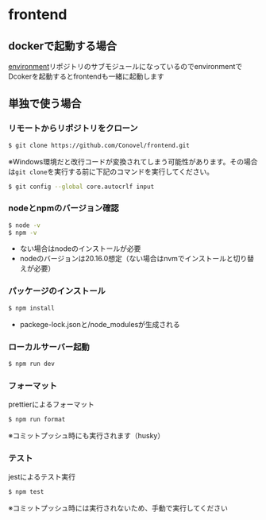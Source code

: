 # frontend

## dockerで起動する場合

[environment](https://github.com/Conovel/environment)リポジトリのサブモジュールになっているのでenvironmentでDcokerを起動するとfrontendも一緒に起動します

## 単独で使う場合

### リモートからリポジトリをクローン

```sh
$ git clone https://github.com/Conovel/frontend.git
```

※Windows環境だと改行コードが変換されてしまう可能性があります。その場合は`git clone`を実行する前に下記のコマンドを実行してください。

```sh
$ git config --global core.autocrlf input
```

### nodeとnpmのバージョン確認

```sh
$ node -v
$ npm -v
```

- ない場合はnodeのインストールが必要
- nodeのバージョンは20.16.0想定（ない場合はnvmでインストールと切り替えが必要）

### パッケージのインストール

```sh
$ npm install
```

- packege-lock.jsonと/node_modulesが生成される

### ローカルサーバー起動

```sh
$ npm run dev
```

### フォーマット

prettierによるフォーマット
```sh
$ npm run format
```
※コミットプッシュ時にも実行されます（husky）

### テスト

jestによるテスト実行
```sh
$ npm test
```
※コミットプッシュ時には実行されないため、手動で実行してください
